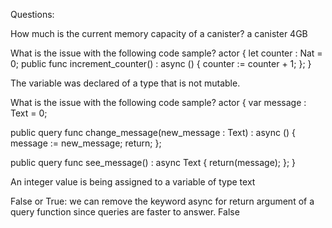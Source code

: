 Questions:

How much is the current memory capacity of a canister?
a canister 4GB


What is the issue with the following code sample?
actor {
  let counter : Nat = 0;
  public func increment_counter() : async () {
    counter := counter + 1;
  };
}

The variable was declared of a type that is not mutable.


What is the issue with the following code sample?
actor {
  var message : Text = 0;

  public query func change_message(new_message : Text) : async () {
    message := new_message;
    return;
  };
  
  public query func see_message() : async Text {
    return(message);
  };
}

An integer value is being assigned to a variable of type text

False or True: we can remove the keyword async for return argument of a query function since queries are faster to answer. 
False
